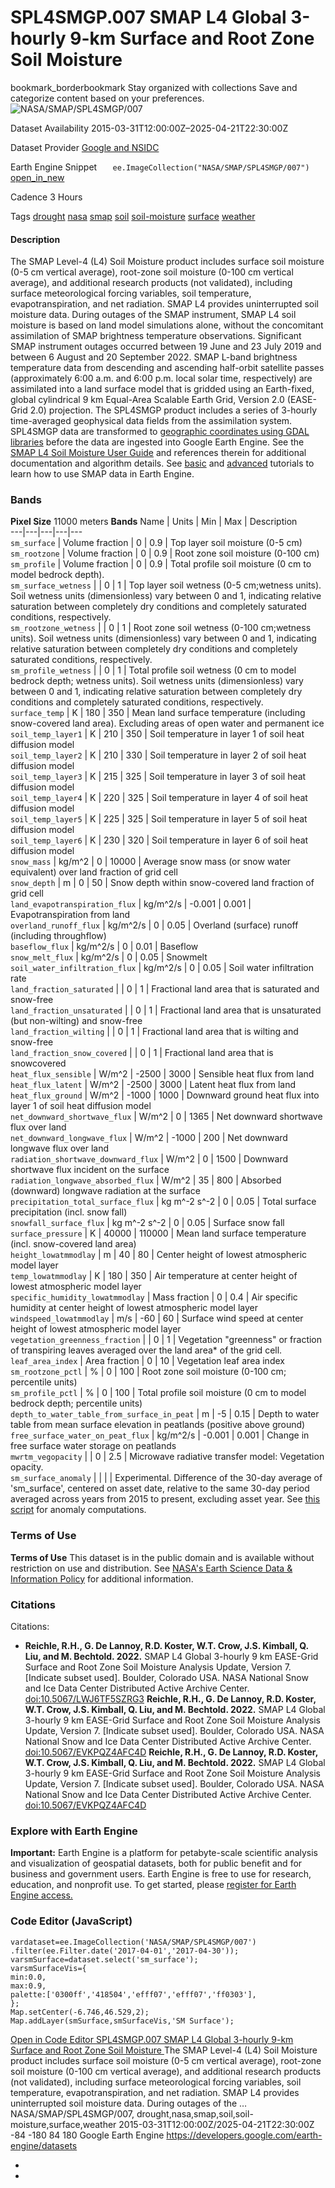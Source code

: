  
#  SPL4SMGP.007 SMAP L4 Global 3-hourly 9-km Surface and Root Zone Soil Moisture 
bookmark_borderbookmark Stay organized with collections  Save and categorize content based on your preferences. 
![NASA/SMAP/SPL4SMGP/007](https://developers.google.com/earth-engine/datasets/images/NASA/NASA_SMAP_SPL4SMGP_007_sample.png) 

Dataset Availability
    2015-03-31T12:00:00Z–2025-04-21T22:30:00Z 

Dataset Provider
     [ Google and NSIDC ](https://nsidc.org/data/spl4smgp/versions/7) 

Earth Engine Snippet
     `    ee.ImageCollection("NASA/SMAP/SPL4SMGP/007")   ` [ open_in_new ](https://code.earthengine.google.com/?scriptPath=Examples:Datasets/NASA/NASA_SMAP_SPL4SMGP_007) 

Cadence
    3 Hours 

Tags
     [drought](https://developers.google.com/earth-engine/datasets/tags/drought) [nasa](https://developers.google.com/earth-engine/datasets/tags/nasa) [smap](https://developers.google.com/earth-engine/datasets/tags/smap) [soil](https://developers.google.com/earth-engine/datasets/tags/soil) [soil-moisture](https://developers.google.com/earth-engine/datasets/tags/soil-moisture) [surface](https://developers.google.com/earth-engine/datasets/tags/surface) [weather](https://developers.google.com/earth-engine/datasets/tags/weather)
#### Description
The SMAP Level-4 (L4) Soil Moisture product includes surface soil moisture (0-5 cm vertical average), root-zone soil moisture (0-100 cm vertical average), and additional research products (not validated), including surface meteorological forcing variables, soil temperature, evapotranspiration, and net radiation.
SMAP L4 provides uninterrupted soil moisture data. During outages of the SMAP instrument, SMAP L4 soil moisture is based on land model simulations alone, without the concomitant assimilation of SMAP brightness temperature observations. Significant SMAP instrument outages occurred between 19 June and 23 July 2019 and between 6 August and 20 September 2022.
SMAP L-band brightness temperature data from descending and ascending half-orbit satellite passes (approximately 6:00 a.m. and 6:00 p.m. local solar time, respectively) are assimilated into a land surface model that is gridded using an Earth-fixed, global cylindrical 9 km Equal-Area Scalable Earth Grid, Version 2.0 (EASE-Grid 2.0) projection.
The SPL4SMGP product includes a series of 3-hourly time-averaged geophysical data fields from the assimilation system. SPL4SMGP data are transformed to [geographic coordinates using GDAL libraries](https://github.com/google/earthengine-catalog/blob/main/pipelines/smap_convert_l4.py) before the data are ingested into Google Earth Engine.
See the [SMAP L4 Soil Moisture User Guide](https://nsidc.org/sites/default/files/documents/user-guide/multi_spl4smau-v007-userguide.pdf) and references therein for additional documentation and algorithm details.
See [basic](https://developers.google.com/earth-engine/tutorials/community/smap-soil-moisture) and [advanced](https://developers.google.com/earth-engine/tutorials/community/anomalies-analysis-smo-and-pre) tutorials to learn how to use SMAP data in Earth Engine.
### Bands
**Pixel Size** 11000 meters 
**Bands**
Name | Units | Min | Max | Description  
---|---|---|---|---  
`sm_surface` | Volume fraction |  0  |  0.9  | Top layer soil moisture (0-5 cm)  
`sm_rootzone` | Volume fraction |  0  |  0.9  | Root zone soil moisture (0-100 cm)  
`sm_profile` | Volume fraction |  0  |  0.9  | Total profile soil moisture (0 cm to model bedrock depth).  
`sm_surface_wetness` |  |  0  |  1  | Top layer soil wetness (0-5 cm;wetness units). Soil wetness units (dimensionless) vary between 0 and 1, indicating relative saturation between completely dry conditions and completely saturated conditions, respectively.  
`sm_rootzone_wetness` |  |  0  |  1  | Root zone soil wetness (0-100 cm;wetness units). Soil wetness units (dimensionless) vary between 0 and 1, indicating relative saturation between completely dry conditions and completely saturated conditions, respectively.  
`sm_profile_wetness` |  |  0  |  1  | Total profile soil wetness (0 cm to model bedrock depth; wetness units). Soil wetness units (dimensionless) vary between 0 and 1, indicating relative saturation between completely dry conditions and completely saturated conditions, respectively.  
`surface_temp` | K |  180  |  350  | Mean land surface temperature (including snow-covered land area). Excluding areas of open water and permanent ice  
`soil_temp_layer1` | K |  210  |  350  | Soil temperature in layer 1 of soil heat diffusion model  
`soil_temp_layer2` | K |  210  |  330  | Soil temperature in layer 2 of soil heat diffusion model  
`soil_temp_layer3` | K |  215  |  325  | Soil temperature in layer 3 of soil heat diffusion model  
`soil_temp_layer4` | K |  220  |  325  | Soil temperature in layer 4 of soil heat diffusion model  
`soil_temp_layer5` | K |  225  |  325  | Soil temperature in layer 5 of soil heat diffusion model  
`soil_temp_layer6` | K |  230  |  320  | Soil temperature in layer 6 of soil heat diffusion model  
`snow_mass` | kg/m^2 |  0  |  10000  | Average snow mass (or snow water equivalent) over land fraction of grid cell  
`snow_depth` | m |  0  |  50  | Snow depth within snow-covered land fraction of grid cell  
`land_evapotranspiration_flux` | kg/m^2/s |  -0.001  |  0.001  | Evapotranspiration from land  
`overland_runoff_flux` | kg/m^2/s |  0  |  0.05  | Overland (surface) runoff (including throughflow)  
`baseflow_flux` | kg/m^2/s |  0  |  0.01  | Baseflow  
`snow_melt_flux` | kg/m^2/s |  0  |  0.05  | Snowmelt  
`soil_water_infiltration_flux` | kg/m^2/s |  0  |  0.05  | Soil water infiltration rate  
`land_fraction_saturated` |  |  0  |  1  | Fractional land area that is saturated and snow-free  
`land_fraction_unsaturated` |  |  0  |  1  | Fractional land area that is unsaturated (but non-wilting) and snow-free  
`land_fraction_wilting` |  |  0  |  1  | Fractional land area that is wilting and snow-free  
`land_fraction_snow_covered` |  |  0  |  1  | Fractional land area that is snowcovered  
`heat_flux_sensible` | W/m^2 |  -2500  |  3000  | Sensible heat flux from land  
`heat_flux_latent` | W/m^2 |  -2500  |  3000  | Latent heat flux from land  
`heat_flux_ground` | W/m^2 |  -1000  |  1000  | Downward ground heat flux into layer 1 of soil heat diffusion model  
`net_downward_shortwave_flux` | W/m^2 |  0  |  1365  | Net downward shortwave flux over land  
`net_downward_longwave_flux` | W/m^2 |  -1000  |  200  | Net downward longwave flux over land  
`radiation_shortwave_downward_flux` | W/m^2 |  0  |  1500  | Downward shortwave flux incident on the surface  
`radiation_longwave_absorbed_flux` | W/m^2 |  35  |  800  | Absorbed (downward) longwave radiation at the surface  
`precipitation_total_surface_flux` | kg m^-2 s^-2 |  0  |  0.05  | Total surface precipitation (incl. snow fall)  
`snowfall_surface_flux` | kg m^-2 s^-2 |  0  |  0.05  | Surface snow fall   
`surface_pressure` | K |  40000  |  110000  | Mean land surface temperature (incl. snow-covered land area)  
`height_lowatmmodlay` | m |  40  |  80  | Center height of lowest atmospheric model layer  
`temp_lowatmmodlay` | K |  180  |  350  | Air temperature at center height of lowest atmospheric model layer  
`specific_humidity_lowatmmodlay` | Mass fraction |  0  |  0.4  | Air specific humidity at center height of lowest atmospheric model layer  
`windspeed_lowatmmodlay` | m/s |  -60  |  60  | Surface wind speed at center height of lowest atmospheric model layer  
`vegetation_greenness_fraction` |  |  0  |  1  | Vegetation "greenness" or fraction of transpiring leaves averaged over the land area* of the grid cell.  
`leaf_area_index` | Area fraction |  0  |  10  | Vegetation leaf area index  
`sm_rootzone_pctl` | % |  0  |  100  | Root zone soil moisture (0-100 cm; percentile units)  
`sm_profile_pctl` | % |  0  |  100  | Total profile soil moisture (0 cm to model bedrock depth; percentile units)  
`depth_to_water_table_from_surface_in_peat` | m |  -5  |  0.15  | Depth to water table from mean surface elevation in peatlands (positive above ground)  
`free_surface_water_on_peat_flux` | kg/m^2/s |  -0.001  |  0.001  | Change in free surface water storage on peatlands  
`mwrtm_vegopacity` |  |  0  |  2.5  | Microwave radiative transfer model: Vegetation opacity.  
`sm_surface_anomaly` |  |  |  | Experimental. Difference of the 30-day average of 'sm_surface', centered on asset date, relative to the same 30-day period averaged across years from 2015 to present, excluding asset year. See [this script](https://github.com/google/earthengine-community/blob/master/datasets/smap_anomaly_l4.py) for anomaly computations.  
### Terms of Use
**Terms of Use**
This dataset is in the public domain and is available without restriction on use and distribution. See [NASA's Earth Science Data & Information Policy](https://www.earthdata.nasa.gov/engage/open-data-services-and-software/data-and-information-policy) for additional information.
### Citations
Citations:
  * **Reichle, R.H., G. De Lannoy, R.D. Koster, W.T. Crow, J.S. Kimball, Q. Liu, and M. Bechtold. 2022.** SMAP L4 Global 3-hourly 9 km EASE-Grid Surface and Root Zone Soil Moisture Analysis Update, Version 7. [Indicate subset used]. Boulder, Colorado USA. NASA National Snow and Ice Data Center Distributed Active Archive Center. [doi:10.5067/LWJ6TF5SZRG3](https://doi.org/10.5067/LWJ6TF5SZRG3)
**Reichle, R.H., G. De Lannoy, R.D. Koster, W.T. Crow, J.S. Kimball, Q. Liu, and M. Bechtold. 2022.** SMAP L4 Global 3-hourly 9 km EASE-Grid Surface and Root Zone Soil Moisture Analysis Update, Version 7. [Indicate subset used]. Boulder, Colorado USA. NASA National Snow and Ice Data Center Distributed Active Archive Center. [doi:10.5067/EVKPQZ4AFC4D](https://doi.org/10.5067/EVKPQZ4AFC4D)
**Reichle, R.H., G. De Lannoy, R.D. Koster, W.T. Crow, J.S. Kimball, Q. Liu, and M. Bechtold. 2022.** SMAP L4 Global 3-hourly 9 km EASE-Grid Surface and Root Zone Soil Moisture Analysis Update, Version 7. [Indicate subset used]. Boulder, Colorado USA. NASA National Snow and Ice Data Center Distributed Active Archive Center. [doi:10.5067/EVKPQZ4AFC4D](https://doi.org/10.5067/EVKPQZ4AFC4D)


### Explore with Earth Engine
**Important:** Earth Engine is a platform for petabyte-scale scientific analysis and visualization of geospatial datasets, both for public benefit and for business and government users. Earth Engine is free to use for research, education, and nonprofit use. To get started, please [register for Earth Engine access.](https://console.cloud.google.com/earth-engine)
### Code Editor (JavaScript)
```
vardataset=ee.ImageCollection('NASA/SMAP/SPL4SMGP/007')
.filter(ee.Filter.date('2017-04-01','2017-04-30'));
varsmSurface=dataset.select('sm_surface');
varsmSurfaceVis={
min:0.0,
max:0.9,
palette:['0300ff','418504','efff07','efff07','ff0303'],
};
Map.setCenter(-6.746,46.529,2);
Map.addLayer(smSurface,smSurfaceVis,'SM Surface');
```
[ Open in Code Editor ](https://code.earthengine.google.com/?scriptPath=Examples:Datasets/NASA/NASA_SMAP_SPL4SMGP_007)
[ SPL4SMGP.007 SMAP L4 Global 3-hourly 9-km Surface and Root Zone Soil Moisture ](https://developers.google.com/earth-engine/datasets/catalog/NASA_SMAP_SPL4SMGP_007)
The SMAP Level-4 (L4) Soil Moisture product includes surface soil moisture (0-5 cm vertical average), root-zone soil moisture (0-100 cm vertical average), and additional research products (not validated), including surface meteorological forcing variables, soil temperature, evapotranspiration, and net radiation. SMAP L4 provides uninterrupted soil moisture data. During outages of the …
NASA/SMAP/SPL4SMGP/007, drought,nasa,smap,soil,soil-moisture,surface,weather 
2015-03-31T12:00:00Z/2025-04-21T22:30:00Z
-84 -180 84 180 
Google Earth Engine
https://developers.google.com/earth-engine/datasets
  * [ ](https://doi.org/https://nsidc.org/data/spl4smgp/versions/7)
  * [ ](https://doi.org/https://developers.google.com/earth-engine/datasets/catalog/NASA_SMAP_SPL4SMGP_007)


